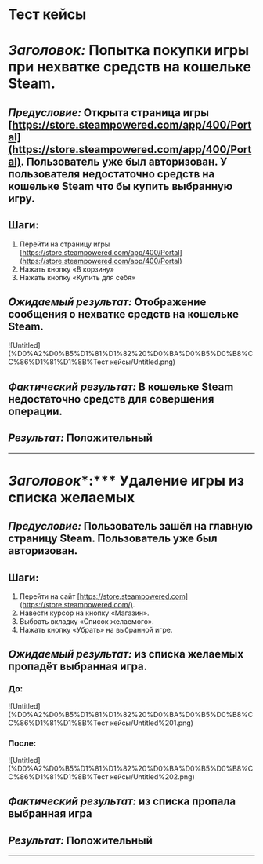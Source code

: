 # Тест кейсы

# *Заголовок:* Попытка покупки игры при нехватке средств на кошельке Steam.

## ***Предусловие:*** Открыта страница игры [https://store.steampowered.com/app/400/Portal](https://store.steampowered.com/app/400/Portal). Пользователь уже был авторизован. У пользователя недостаточно средств на кошельке Steam что бы купить выбранную игру.

## Шаги:

1. Перейти на страницу игры [https://store.steampowered.com/app/400/Portal](https://store.steampowered.com/app/400/Portal)
2. Нажать кнопку «В корзину»
3. Нажать кнопку «Купить для себя»

## *Ожидаемый результат:* Отображение сообщения о нехватке средств на кошельке Steam.

![Untitled](%D0%A2%D0%B5%D1%81%D1%82%20%D0%BA%D0%B5%D0%B8%CC%86%D1%81%D1%8B%Тест кейсы/Untitled.png)

## *Фактический результат:* В кошельке Steam недостаточно средств для совершения операции.

## *Результат:* Положительный

---

# *Заголовок**:*** Удаление игры из списка желаемых

## ***Предусловие:*** Пользователь зашёл на главную страницу Steam. Пользователь уже был авторизован.

## Шаги:

1. Перейти на сайт [https://store.steampowered.com](https://store.steampowered.com/).
2. Навести курсор на кнопку «Магазин».
3. Выбрать вкладку «Список желаемого».
4. Нажать кнопку «Убрать» на выбранной игре.

## ***Ожидаемый результат:*** из списка желаемых пропадёт выбранная игра.

### До:

![Untitled](%D0%A2%D0%B5%D1%81%D1%82%20%D0%BA%D0%B5%D0%B8%CC%86%D1%81%D1%8B%Тест кейсы/Untitled%201.png)

### После:

![Untitled](%D0%A2%D0%B5%D1%81%D1%82%20%D0%BA%D0%B5%D0%B8%CC%86%D1%81%D1%8B%Тест кейсы/Untitled%202.png)

## ***Фактический результат:*** из списка пропала выбранная игра

## ***Результат:*** Положительный

---
